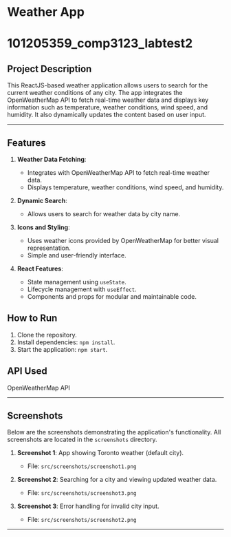 # Weather App
# 101205359_comp3123_labtest2

## Project Description
This ReactJS-based weather application allows users to search for the current weather conditions of any city. The app integrates the OpenWeatherMap API to fetch real-time weather data and displays key information such as temperature, weather conditions, wind speed, and humidity. It also dynamically updates the content based on user input.

---

## Features
1. **Weather Data Fetching**:
   - Integrates with OpenWeatherMap API to fetch real-time weather data.
   - Displays temperature, weather conditions, wind speed, and humidity.

2. **Dynamic Search**:
   - Allows users to search for weather data by city name.

3. **Icons and Styling**:
   - Uses weather icons provided by OpenWeatherMap for better visual representation.
   - Simple and user-friendly interface.

4. **React Features**:
   - State management using `useState`.
   - Lifecycle management with `useEffect`.
   - Components and props for modular and maintainable code.

## How to Run
1. Clone the repository.
2. Install dependencies: `npm install`.
3. Start the application: `npm start`.

## API Used
OpenWeatherMap API

---

## Screenshots
Below are the screenshots demonstrating the application's functionality. All screenshots are located in the `screenshots` directory.

1. **Screenshot 1**: App showing Toronto weather (default city).
   - File: `src/screenshots/screenshot1.png`

2. **Screenshot 2**: Searching for a city and viewing updated weather data.
   - File: `src/screenshots/screenshot3.png`

3. **Screenshot 3**: Error handling for invalid city input.
   - File: `src/screenshots/screenshot2.png`

---
